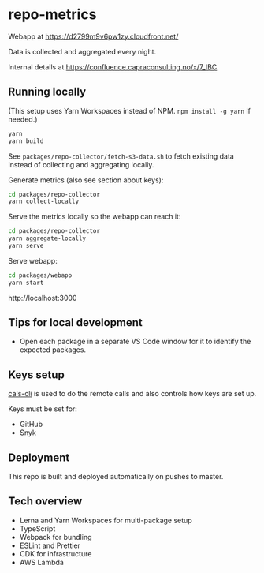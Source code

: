 # repo-metrics

Webapp at https://d2799m9v6pw1zy.cloudfront.net/

Data is collected and aggregated every night.

Internal details at https://confluence.capraconsulting.no/x/7_IBC

## Running locally

(This setup uses Yarn Workspaces instead of NPM. `npm install -g yarn` if needed.)

```bash
yarn
yarn build
```

See `packages/repo-collector/fetch-s3-data.sh` to fetch existing data
instead of collecting and aggregating locally.

Generate metrics (also see section about keys):

```bash
cd packages/repo-collector
yarn collect-locally
```

Serve the metrics locally so the webapp can reach it:

```bash
cd packages/repo-collector
yarn aggregate-locally
yarn serve
```

Serve webapp:

```bash
cd packages/webapp
yarn start
```

http://localhost:3000

## Tips for local development

- Open each package in a separate VS Code window for it to
  identify the expected packages.

## Keys setup

[cals-cli](https://github.com/capralifecycle/cals-cli) is used to do the remote calls
and also controls how keys are set up.

Keys must be set for:

- GitHub
- Snyk

## Deployment

This repo is built and deployed automatically on pushes to master.

## Tech overview

- Lerna and Yarn Workspaces for multi-package setup
- TypeScript
- Webpack for bundling
- ESLint and Prettier
- CDK for infrastructure
- AWS Lambda
